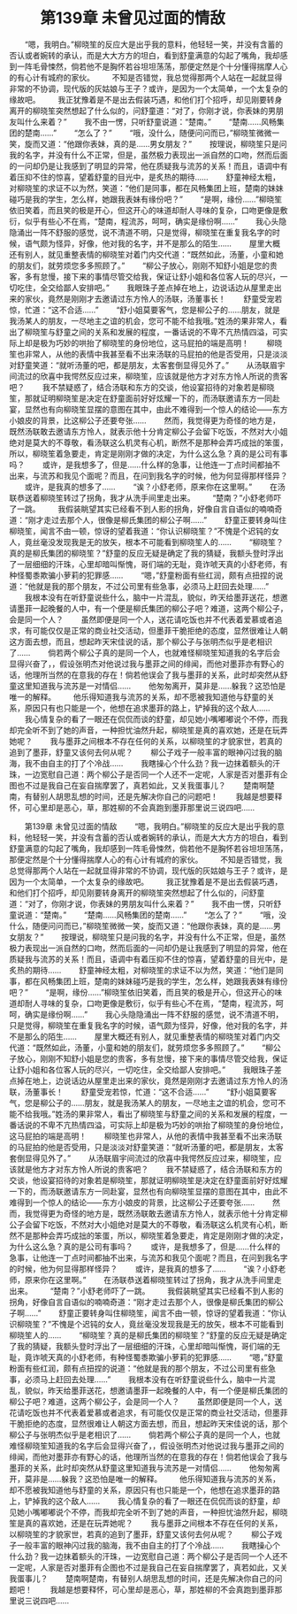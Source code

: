 # 　　第139章 未曾见过面的情敌
　　“嗯，我明白。”柳晓笙的反应大是出乎我的意料，他轻轻一笑，并没有含蓄的否认或者婉转的承认，而是大大方方的坦白，看到舒童满意的勾起了嘴角，我却感到一阵毛骨悚然，倘若他不是胸怀若谷坦坦荡荡，那便定然是个十分懂得揣摩人心的有心计有城府的家伙。
　　不知是否错觉，我总觉得那两个人站在一起就显得非常的不协调，现代版的灰姑娘与王子？或许，是因为一个太简单，一个太复杂的缘故吧。
　　我正犹豫着是不是出去假装巧遇，和他们打个招呼，却见刚要转身离开的柳晓笙突然想起了什么似的，问舒童道：“对了，你刚才说，你表妹的男朋友叫什么来着？”
　　我不由一愣，只听舒童说道：“楚南。”
　　“楚南……风畅集团的楚南……”
　　“怎么了？”
　　“哦，没什么，随便问问而已，”柳晓笙微微一笑，旋而又道：“他跟你表妹，真的是……男女朋友？”
　　按理说，柳晓笙只是问我的名字，并没有什么不正常，但是，虽然极力表现出一派自然的口吻，然而后面的一问却仍是让我感到了明显的异常，他在质疑我与流苏的关系！而且，语调中有着压抑不住的惊喜，望着舒童的目光中，是炙热的期待……
　　舒童神经太粗，对柳晓笙的求证不以为然，笑道：“他们是同事，都在风畅集团上班，楚南的妹妹碰巧是我的学生，怎么样，她跟我表妹有缘份吧？”
　　“是啊，缘份……”柳晓笙依旧笑着，而且笑的极是开心，但这开心的味道却耐人寻味的复杂，口吻更像是敷衍，似乎有些心不在焉，“楚南，程流苏，呵呵，确实是缘份啊……”
　　我心头隐隐涌出一阵不舒服的感觉，说不清道不明，只是觉得，柳晓笙在重复我名字的时候，语气颇为怪异，好像，他对我的名字，并不是那么的陌生……
　　屋里大概还有别人，就见重整表情的柳晓笙对着门内交代道：“既然如此，汤董，小童和她的朋友们，就劳烦您多多照顾了。”
　　“柳公子放心，刚刚不知舒小姐是您的贵客，多有怠慢，接下来的事情尽管交给我，保证让舒小姐和各位客人玩的尽兴，一切吃住，全交给鄙人安排吧。”
　　我眼珠子差点掉在地上，边说话边从屋里走出来的家伙，竟然是刚刚才去邀请过东方怜人的汤联，汤董事长！
　　舒童受宠若惊，忙道：“这不合适……”
　　“舒小姐莫要客气，您是柳公子的……朋友，就是我汤某人的朋友，一尽地主之谊的机会，您可不能不给我哦。”姓汤的果非常人，看出了柳晓笙与舒童之间的关系和发展的程度，一番话说的不卑不亢热情四溢，可实际上却是极为巧妙的哄抬了柳晓笙的身份地位，这马屁拍的端是高明！
　　柳晓笙也非常人，从他的表情中我甚至看不出来汤联的马屁拍的他是否受用，只是淡淡对舒童笑道：“就听汤董的吧，都是朋友，太客套倒显得见外了。”
　　从汤联眉宇间流过的欣喜中我愕然反应过来，柳晓笙，应该就是他方才对东方怜人所说的贵客吧？
　　我不禁疑惑了，结合汤联和东方的交谈，他设宴招待的对象若是柳晓笙，那就证明柳晓笙是决定在舒童面前好好炫耀一下的，而汤联邀请东方一同赴宴，显然也有向柳晓笙显摆的意图在其中，由此不难得到一个惊人的结论——东方小娘皮的背景，比这柳公子还要夸张……
　　然而，我觉得更为奇怪的地方是，既然汤联敢去邀请东方怜人，就表示他十分肯定柳公子会留下吃饭，不然对大小姐绝对是莫大的不尊敬，看汤联这么机灵有心机，断然不是那种会弄巧成拙的笨蛋，所以，柳晓笙着急要走，肯定是刚刚才做的决定，为什么这么急？真的是公司有事吗？
　　或许，是我想多了，但是……什么样的急事，让他连一丁点时间都抽不出来，与流苏和我见个面呢？而且，在问到我名字的时候，他为何显得那样怪异？
　　或许，是我真的想多了……
　　“诶？小舒老师，原来你在这里啊。”
　　在汤联恭送着柳晓笙转过了拐角，我才从洗手间里走出来。
　　“楚南？”小舒老师吓了一跳。
　　我假装眺望其实已经看不到人影的拐角，好像自言自语似的喃喃奇道：“刚才走过去那个人，很像是柳氏集团的柳公子啊……”
　　舒童正要转身叫住柳晓笙，闻言不由一顿，惊讶的望着我道：“你认识柳晓笙？”不愧是个迟钝的女人，竟丝毫没发现我是无的放矢，根本不可能看到柳晓笙人的……
　　“柳晓笙？真的是柳氏集团的柳晓笙？”舒童的反应无疑是确定了我的猜疑，我额头登时浮出了一层细细的汗珠，心里却暗叫惭愧，哥们端的无耻，竟诈唬天真的小舒老师，有种怪蜀黍欺骗小萝莉的犯罪感……
　　“嗯，”舒童粉面有些红润，颇有点扭捏的说道：“他就是我的那个朋友，不过公司里有些急事，必须马上赶回去处理……”
　　我根本没有在听舒童说些什么，脑中一片混乱，貌似，昨天给墨菲送花，想邀请墨菲一起晚餐的人中，有一个便是柳氏集团的柳公子吧？难道，这两个柳公子，会是同一个人？
　　虽然即便是同一个人，送花请吃饭也并不代表着爱慕或者追求，有可能仅仅是正常的商业社交活动，但墨菲干脆拒绝的态度，显然很难让人朝这方面去想，而且，想起昨天宋佳说的话，那个柳公子与张明杰似乎是老相识了……
　　倘若两个柳公子真的是同一个人，也就难怪柳晓笙知道我的名字后会显得兴奋了，，假设张明杰对他说过我与墨菲之间的绯闻，而他对墨菲亦有野心的话，他理所当然的在意我的存在！倘若他误会了我与墨菲的关系，此时却突然从舒童这里知道我与流苏是一对情侣……
　　他匆匆离开，莫非是……躲我？这恐怕是唯一的解释。
　　他乐得知道我与流苏的关系，却不愿被我知道他与舒童的关系，原因只有也只能是一个，他想在追求墨菲的路上，铲掉我的这个敌人……
　　我心情复杂的看了一眼还在侃侃而谈的舒童，却见她小嘴嘟嘟说个不停，而我却完全听不到了她的声音，一种担忧油然升起，柳晓笙是真的喜欢她，还是在玩弄她呢？
　　我与墨菲之间根本不存在任何的关系，以柳晓笙的才貌家世，若真的追到了墨菲，舒童又该何去何从呢？
　　柳公子戏子一般丰富的眼神闪过我的脑海，我不由自主的打了个冷战……
　　我瞎操心个什么劲？我一边抹着额头的汗珠，一边宽慰自己道：两个柳公子是否同一个人还不一定呢，人家是否对墨菲有企图也不过是我自己在妄自揣摩罢了，真若如此，又关我蛋事儿？
　　楚南啊楚南，有替别人胡思乱想的时间，还是先解决你自己的问题吧！
　　我越是想要释怀，可心里却是恶心，草，那姓柳的不会真跑到墨菲那里说三说四吧……

　　第139章 未曾见过面的情敌
　　“嗯，我明白。”柳晓笙的反应大是出乎我的意料，他轻轻一笑，并没有含蓄的否认或者婉转的承认，而是大大方方的坦白，看到舒童满意的勾起了嘴角，我却感到一阵毛骨悚然，倘若他不是胸怀若谷坦坦荡荡，那便定然是个十分懂得揣摩人心的有心计有城府的家伙。
　　不知是否错觉，我总觉得那两个人站在一起就显得非常的不协调，现代版的灰姑娘与王子？或许，是因为一个太简单，一个太复杂的缘故吧。
　　我正犹豫着是不是出去假装巧遇，和他们打个招呼，却见刚要转身离开的柳晓笙突然想起了什么似的，问舒童道：“对了，你刚才说，你表妹的男朋友叫什么来着？”
　　我不由一愣，只听舒童说道：“楚南。”
　　“楚南……风畅集团的楚南……”
　　“怎么了？”
　　“哦，没什么，随便问问而已，”柳晓笙微微一笑，旋而又道：“他跟你表妹，真的是……男女朋友？”
　　按理说，柳晓笙只是问我的名字，并没有什么不正常，但是，虽然极力表现出一派自然的口吻，然而后面的一问却仍是让我感到了明显的异常，他在质疑我与流苏的关系！而且，语调中有着压抑不住的惊喜，望着舒童的目光中，是炙热的期待……
　　舒童神经太粗，对柳晓笙的求证不以为然，笑道：“他们是同事，都在风畅集团上班，楚南的妹妹碰巧是我的学生，怎么样，她跟我表妹有缘份吧？”
　　“是啊，缘份……”柳晓笙依旧笑着，而且笑的极是开心，但这开心的味道却耐人寻味的复杂，口吻更像是敷衍，似乎有些心不在焉，“楚南，程流苏，呵呵，确实是缘份啊……”
　　我心头隐隐涌出一阵不舒服的感觉，说不清道不明，只是觉得，柳晓笙在重复我名字的时候，语气颇为怪异，好像，他对我的名字，并不是那么的陌生……
　　屋里大概还有别人，就见重整表情的柳晓笙对着门内交代道：“既然如此，汤董，小童和她的朋友们，就劳烦您多多照顾了。”
　　“柳公子放心，刚刚不知舒小姐是您的贵客，多有怠慢，接下来的事情尽管交给我，保证让舒小姐和各位客人玩的尽兴，一切吃住，全交给鄙人安排吧。”
　　我眼珠子差点掉在地上，边说话边从屋里走出来的家伙，竟然是刚刚才去邀请过东方怜人的汤联，汤董事长！
　　舒童受宠若惊，忙道：“这不合适……”
　　“舒小姐莫要客气，您是柳公子的……朋友，就是我汤某人的朋友，一尽地主之谊的机会，您可不能不给我哦。”姓汤的果非常人，看出了柳晓笙与舒童之间的关系和发展的程度，一番话说的不卑不亢热情四溢，可实际上却是极为巧妙的哄抬了柳晓笙的身份地位，这马屁拍的端是高明！
　　柳晓笙也非常人，从他的表情中我甚至看不出来汤联的马屁拍的他是否受用，只是淡淡对舒童笑道：“就听汤董的吧，都是朋友，太客套倒显得见外了。”
　　从汤联眉宇间流过的欣喜中我愕然反应过来，柳晓笙，应该就是他方才对东方怜人所说的贵客吧？
　　我不禁疑惑了，结合汤联和东方的交谈，他设宴招待的对象若是柳晓笙，那就证明柳晓笙是决定在舒童面前好好炫耀一下的，而汤联邀请东方一同赴宴，显然也有向柳晓笙显摆的意图在其中，由此不难得到一个惊人的结论——东方小娘皮的背景，比这柳公子还要夸张……
　　然而，我觉得更为奇怪的地方是，既然汤联敢去邀请东方怜人，就表示他十分肯定柳公子会留下吃饭，不然对大小姐绝对是莫大的不尊敬，看汤联这么机灵有心机，断然不是那种会弄巧成拙的笨蛋，所以，柳晓笙着急要走，肯定是刚刚才做的决定，为什么这么急？真的是公司有事吗？
　　或许，是我想多了，但是……什么样的急事，让他连一丁点时间都抽不出来，与流苏和我见个面呢？而且，在问到我名字的时候，他为何显得那样怪异？
　　或许，是我真的想多了……
　　“诶？小舒老师，原来你在这里啊。”
　　在汤联恭送着柳晓笙转过了拐角，我才从洗手间里走出来。
　　“楚南？”小舒老师吓了一跳。
　　我假装眺望其实已经看不到人影的拐角，好像自言自语似的喃喃奇道：“刚才走过去那个人，很像是柳氏集团的柳公子啊……”
　　舒童正要转身叫住柳晓笙，闻言不由一顿，惊讶的望着我道：“你认识柳晓笙？”不愧是个迟钝的女人，竟丝毫没发现我是无的放矢，根本不可能看到柳晓笙人的……
　　“柳晓笙？真的是柳氏集团的柳晓笙？”舒童的反应无疑是确定了我的猜疑，我额头登时浮出了一层细细的汗珠，心里却暗叫惭愧，哥们端的无耻，竟诈唬天真的小舒老师，有种怪蜀黍欺骗小萝莉的犯罪感……
　　“嗯，”舒童粉面有些红润，颇有点扭捏的说道：“他就是我的那个朋友，不过公司里有些急事，必须马上赶回去处理……”
　　我根本没有在听舒童说些什么，脑中一片混乱，貌似，昨天给墨菲送花，想邀请墨菲一起晚餐的人中，有一个便是柳氏集团的柳公子吧？难道，这两个柳公子，会是同一个人？
　　虽然即便是同一个人，送花请吃饭也并不代表着爱慕或者追求，有可能仅仅是正常的商业社交活动，但墨菲干脆拒绝的态度，显然很难让人朝这方面去想，而且，想起昨天宋佳说的话，那个柳公子与张明杰似乎是老相识了……
　　倘若两个柳公子真的是同一个人，也就难怪柳晓笙知道我的名字后会显得兴奋了，，假设张明杰对他说过我与墨菲之间的绯闻，而他对墨菲亦有野心的话，他理所当然的在意我的存在！倘若他误会了我与墨菲的关系，此时却突然从舒童这里知道我与流苏是一对情侣……
　　他匆匆离开，莫非是……躲我？这恐怕是唯一的解释。
　　他乐得知道我与流苏的关系，却不愿被我知道他与舒童的关系，原因只有也只能是一个，他想在追求墨菲的路上，铲掉我的这个敌人……
　　我心情复杂的看了一眼还在侃侃而谈的舒童，却见她小嘴嘟嘟说个不停，而我却完全听不到了她的声音，一种担忧油然升起，柳晓笙是真的喜欢她，还是在玩弄她呢？
　　我与墨菲之间根本不存在任何的关系，以柳晓笙的才貌家世，若真的追到了墨菲，舒童又该何去何从呢？
　　柳公子戏子一般丰富的眼神闪过我的脑海，我不由自主的打了个冷战……
　　我瞎操心个什么劲？我一边抹着额头的汗珠，一边宽慰自己道：两个柳公子是否同一个人还不一定呢，人家是否对墨菲有企图也不过是我自己在妄自揣摩罢了，真若如此，又关我蛋事儿？
　　楚南啊楚南，有替别人胡思乱想的时间，还是先解决你自己的问题吧！
　　我越是想要释怀，可心里却是恶心，草，那姓柳的不会真跑到墨菲那里说三说四吧……
